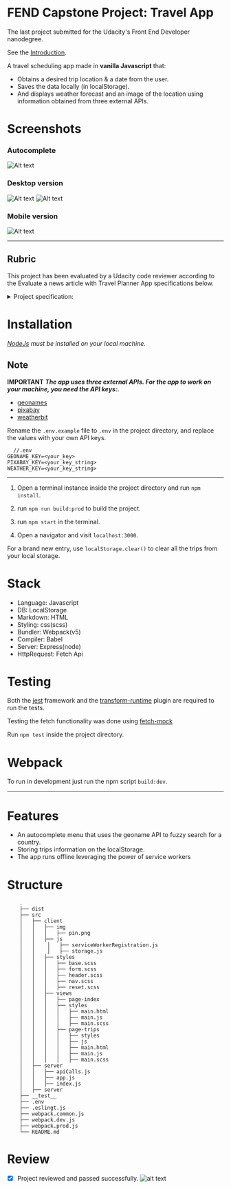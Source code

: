 # FEND Capstone Project: Travel App

The last project submitted for the Udacity's Front End Developer nanodegree.

See the [Introduction](INTRODUCTION.md).

A travel scheduling app made in **vanilla Javascript** that:

- Obtains a desired trip location & a date from the user.
- Saves the data locally (in localStorage).
- And displays weather forecast and an image of the location using information
  obtained from three external APIs.

# Screenshots

### Autocomplete

![Alt text](repo_images/feature_menu.png?raw=True)

### Desktop version

![Alt text](repo_images/desktop00.png?raw=True)
![Alt text](repo_images/desktop01.png?raw=True)

### Mobile version

![Alt text](repo_images/mobile.png?raw=True)

---

## Rubric

This project has been evaluated by a Udacity code reviewer according to the
Evaluate a news article with Travel Planner App specifications below.

<details>
<summary>Project specification:</summary>
<img src="repo_images/specifications.png"/>
</details>

# Installation

_[NodeJs](https://nodejs.org/en/) must be installed on your local machine._

## Note

**IMPORTANT** **_The app uses three external APIs. For the app to work on your machine, you need the API keys:._**

- [geonames](http://www.geonames.org/export/web-services.html)
- [pixabay](https://pixabay.com/api/docs/)
- [weatherbit](https://www.weatherbit.io/account/create)

Rename the `.env.example` file to `.env` in the project directory, and replace
the values with your own API keys.

```
  //.env
GEONAME_KEY=<your_key>
PIXABAY_KEY=<your_key_string>
WEATHER_KEY=<your_key_string>
```

---

1. Open a terminal instance inside the project directory and run `npm install`.

2. run `npm run build:prod` to build the project.

3. run `npm start` in the terminal.

4. Open a navigator and visit `localhost:3000`.

For a brand new entry, use `localStorage.clear()` to clear all the trips from
your local storage.

# Stack

- Language: Javascript
- DB: LocalStorage
- Markdown: HTML
- Styling: css(scss)
- Bundler: Webpack(v5)
- Compiler: Babel
- Server: Express(node)
- HttpRequest: Fetch Api

# Testing

Both the [jest](https://jestjs.io) framework and the
[transform-runtime](https://www.npmjs.com/package/@babel/plugin-transform-runtime)
plugin are required to run the tests.

Testing the fetch functionality was done using [fetch-mock](https://www.npmjs.com/package/jest-fetch-mock)

Run `npm test` inside the project directory.

# Webpack

To run in development just run the npm script `build:dev`.

---

# Features

- An autocomplete menu that uses the geoname API to fuzzy search for a country.
- Storing trips information on the localStorage.
- The app runs offline leveraging the power of service workers

# Structure

```
    .
    ├── dist
    ├── src
    │   ├── client
    │   │   ├── img
    │   │   │   ├── pin.png
    │   │   ├── js
    │   │    │   ├── serviceWorkerRegistration.js
    │   │    │   ├── storage.js
    │   │   ├── styles
    │   │   │   ├── base.scss
    │   │   │   ├── form.scss
    │   │   │   ├── header.scss
    │   │   │   ├── nav.scss
    │   │   │   ├── reset.scss
    │   │   ├── views
    │   │   │   ├── page-index
    │   │   │   ├── styles
    │   │   │   │   ├── main.html
    │   │   │   │   ├── main.js
    │   │   │   │   ├── main.scss
    │   │   │   ├── page-trips
    │   │   │   │   ├── styles
    │   │   │   │   ├── js
    │   │   │   │   ├── main.html
    │   │   │   │   ├── main.js
    │   │   │   │   ├── main.scss
    │   ├── server
    │   │   ├── apiCalls.js
    │   │   ├── app.js
    │   │   ├── index.js
    │   ├── server
    ├── __test__
    ├── .env
    ├── .eslingt.js
    ├── webpack.common.js
    ├── webpack.dev.js
    ├── webpack.prod.js
    └── README.md
```

# Review

- [x] Project reviewed and passed successfully.
      ![alt text](repo_images/review.png)
